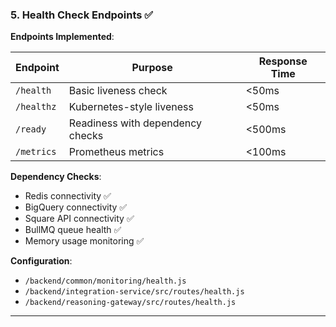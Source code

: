 ### 5. Health Check Endpoints ✅

**Endpoints Implemented**:

| Endpoint | Purpose | Response Time |
|----------|---------|---------------|
| `/health` | Basic liveness check | <50ms |
| `/healthz` | Kubernetes-style liveness | <50ms |
| `/ready` | Readiness with dependency checks | <500ms |
| `/metrics` | Prometheus metrics | <100ms |

**Dependency Checks**:

- Redis connectivity ✅
- BigQuery connectivity ✅
- Square API connectivity ✅
- BullMQ queue health ✅
- Memory usage monitoring ✅

**Configuration**:

- `/backend/common/monitoring/health.js`
- `/backend/integration-service/src/routes/health.js`
- `/backend/reasoning-gateway/src/routes/health.js`

---
